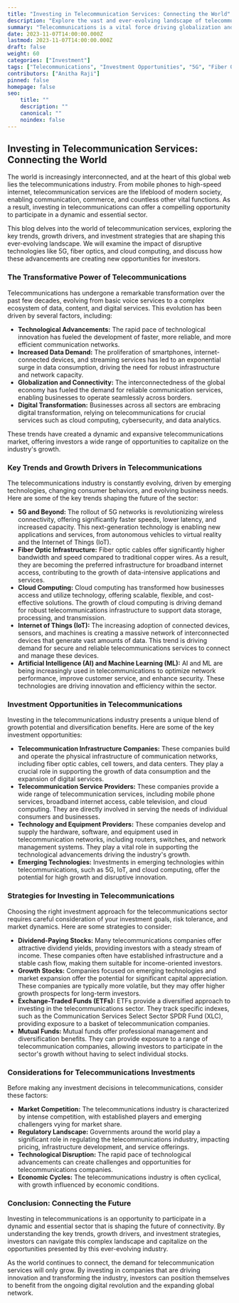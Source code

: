 ```yaml
---
title: "Investing in Telecommunication Services: Connecting the World"
description: "Explore the vast and ever-evolving landscape of telecommunication services and uncover the potential for lucrative investments. Dive into the key trends, growth drivers, and investment strategies that shape this essential industry."
summary: "Telecommunications is a vital force driving globalization and innovation. This blog delves into the industry's dynamics, highlighting investment opportunities and the transformative technologies shaping the future of connectivity."
date: 2023-11-07T14:00:00.000Z
lastmod: 2023-11-07T14:00:00.000Z
draft: false
weight: 60
categories: ["Investment"]
tags: ["Telecommunications", "Investment Opportunities", "5G", "Fiber Optics", "Cloud Computing", "IoT", "Emerging Technologies"]
contributors: ["Anitha Raji"]
pinned: false
homepage: false
seo:
    title: ""
    description: ""
    canonical: ""
    noindex: false
---
```


## Investing in Telecommunication Services: Connecting the World

The world is increasingly interconnected, and at the heart of this global web lies the telecommunications industry. From mobile phones to high-speed internet, telecommunication services are the lifeblood of modern society, enabling communication, commerce, and countless other vital functions. As a result, investing in telecommunications can offer a compelling opportunity to participate in a dynamic and essential sector.

This blog delves into the world of telecommunication services, exploring the key trends, growth drivers, and investment strategies that are shaping this ever-evolving landscape. We will examine the impact of disruptive technologies like 5G, fiber optics, and cloud computing, and discuss how these advancements are creating new opportunities for investors.

### The Transformative Power of Telecommunications

Telecommunications has undergone a remarkable transformation over the past few decades, evolving from basic voice services to a complex ecosystem of data, content, and digital services. This evolution has been driven by several factors, including:

* **Technological Advancements:** The rapid pace of technological innovation has fueled the development of faster, more reliable, and more efficient communication networks. 
* **Increased Data Demand:** The proliferation of smartphones, internet-connected devices, and streaming services has led to an exponential surge in data consumption, driving the need for robust infrastructure and network capacity.
* **Globalization and Connectivity:** The interconnectedness of the global economy has fueled the demand for reliable communication services, enabling businesses to operate seamlessly across borders.
* **Digital Transformation:** Businesses across all sectors are embracing digital transformation, relying on telecommunications for crucial services such as cloud computing, cybersecurity, and data analytics.

These trends have created a dynamic and expansive telecommunications market, offering investors a wide range of opportunities to capitalize on the industry's growth.

### Key Trends and Growth Drivers in Telecommunications

The telecommunications industry is constantly evolving, driven by emerging technologies, changing consumer behaviors, and evolving business needs. Here are some of the key trends shaping the future of the sector:

* **5G and Beyond:** The rollout of 5G networks is revolutionizing wireless connectivity, offering significantly faster speeds, lower latency, and increased capacity. This next-generation technology is enabling new applications and services, from autonomous vehicles to virtual reality and the Internet of Things (IoT).
* **Fiber Optic Infrastructure:** Fiber optic cables offer significantly higher bandwidth and speed compared to traditional copper wires. As a result, they are becoming the preferred infrastructure for broadband internet access, contributing to the growth of data-intensive applications and services.
* **Cloud Computing:** Cloud computing has transformed how businesses access and utilize technology, offering scalable, flexible, and cost-effective solutions. The growth of cloud computing is driving demand for robust telecommunications infrastructure to support data storage, processing, and transmission.
* **Internet of Things (IoT):** The increasing adoption of connected devices, sensors, and machines is creating a massive network of interconnected devices that generate vast amounts of data. This trend is driving demand for secure and reliable telecommunications services to connect and manage these devices.
* **Artificial Intelligence (AI) and Machine Learning (ML):** AI and ML are being increasingly used in telecommunications to optimize network performance, improve customer service, and enhance security. These technologies are driving innovation and efficiency within the sector.

### Investment Opportunities in Telecommunications

Investing in the telecommunications industry presents a unique blend of growth potential and diversification benefits. Here are some of the key investment opportunities:

* **Telecommunication Infrastructure Companies:** These companies build and operate the physical infrastructure of communication networks, including fiber optic cables, cell towers, and data centers. They play a crucial role in supporting the growth of data consumption and the expansion of digital services.
* **Telecommunication Service Providers:** These companies provide a wide range of telecommunication services, including mobile phone services, broadband internet access, cable television, and cloud computing. They are directly involved in serving the needs of individual consumers and businesses.
* **Technology and Equipment Providers:** These companies develop and supply the hardware, software, and equipment used in telecommunication networks, including routers, switches, and network management systems. They play a vital role in supporting the technological advancements driving the industry's growth.
* **Emerging Technologies:** Investments in emerging technologies within telecommunications, such as 5G, IoT, and cloud computing, offer the potential for high growth and disruptive innovation. 

### Strategies for Investing in Telecommunications

Choosing the right investment approach for the telecommunications sector requires careful consideration of your investment goals, risk tolerance, and market dynamics. Here are some strategies to consider:

* **Dividend-Paying Stocks:** Many telecommunications companies offer attractive dividend yields, providing investors with a steady stream of income. These companies often have established infrastructure and a stable cash flow, making them suitable for income-oriented investors.
* **Growth Stocks:** Companies focused on emerging technologies and market expansion offer the potential for significant capital appreciation. These companies are typically more volatile, but they may offer higher growth prospects for long-term investors.
* **Exchange-Traded Funds (ETFs):** ETFs provide a diversified approach to investing in the telecommunications sector. They track specific indexes, such as the Communication Services Select Sector SPDR Fund (XLC), providing exposure to a basket of telecommunication companies.
* **Mutual Funds:** Mutual funds offer professional management and diversification benefits. They can provide exposure to a range of telecommunication companies, allowing investors to participate in the sector's growth without having to select individual stocks.

### Considerations for Telecommunications Investments

Before making any investment decisions in telecommunications, consider these factors:

* **Market Competition:** The telecommunications industry is characterized by intense competition, with established players and emerging challengers vying for market share. 
* **Regulatory Landscape:** Governments around the world play a significant role in regulating the telecommunications industry, impacting pricing, infrastructure development, and service offerings. 
* **Technological Disruption:** The rapid pace of technological advancements can create challenges and opportunities for telecommunications companies. 
* **Economic Cycles:** The telecommunications industry is often cyclical, with growth influenced by economic conditions.

### Conclusion: Connecting the Future

Investing in telecommunications is an opportunity to participate in a dynamic and essential sector that is shaping the future of connectivity. By understanding the key trends, growth drivers, and investment strategies, investors can navigate this complex landscape and capitalize on the opportunities presented by this ever-evolving industry.

As the world continues to connect, the demand for telecommunication services will only grow. By investing in companies that are driving innovation and transforming the industry, investors can position themselves to benefit from the ongoing digital revolution and the expanding global network.
